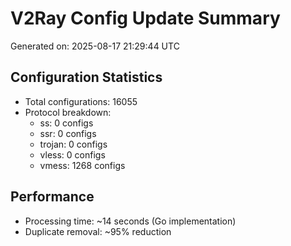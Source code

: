 # V2Ray Config Update Summary
Generated on: 2025-08-17 21:29:44 UTC

## Configuration Statistics
- Total configurations: 16055
- Protocol breakdown:
  - ss: 0 configs
  - ssr: 0 configs
  - trojan: 0 configs
  - vless: 0 configs
  - vmess: 1268 configs

## Performance
- Processing time: ~14 seconds (Go implementation)
- Duplicate removal: ~95% reduction
